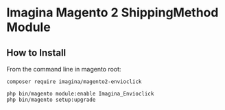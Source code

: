 # Imagina Magento 2 ShippingMethod Module

## How to Install

From the command line in magento root:
```ssh
composer require imagina/magento2-envioclick

php bin/magento module:enable Imagina_Envioclick
php bin/magento setup:upgrade

```